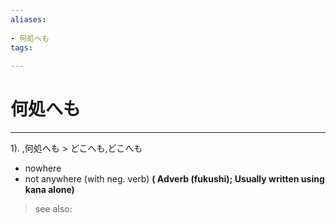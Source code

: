 ```yaml
---
aliases:
    
- 何処へも
tags:
    
---
```


# 何処へも
---
1).
,何処へも > どこへも,どこへも

- nowhere
- not anywhere (with neg. verb)
**( Adverb (fukushi); Usually written using kana alone)**
> see also: 
            